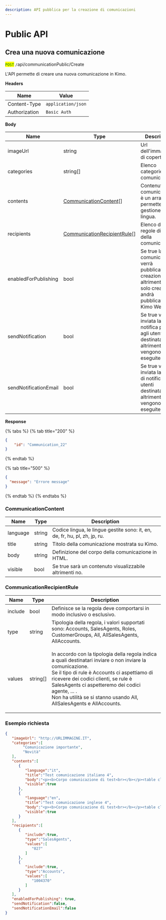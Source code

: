 ```yaml
---
description: API pubblica per la creazione di comunicazioni
---
```


# Public API

## Crea una nuova comunicazione

<mark style="color:green;">`POST`</mark> `/`api/communicationPublic/Create

L'API permette di creare una nuova comunicazione in Kimo.

**Headers**

| Name          | Value              |
| ------------- | ------------------ |
| Content-Type  | `application/json` |
| Authorization | `Basic Auth`       |

**Body**

<table><thead><tr><th width="216">Name</th><th width="279">Type</th><th>Description</th></tr></thead><tbody><tr><td>imageUrl</td><td>string</td><td>Url dell'immagine di copertina.</td></tr><tr><td>categories</td><td>string[]</td><td>Elenco categorie della comunicazione.</td></tr><tr><td>contents</td><td><a href="public-api.md#communicationcontent">CommunicationContent</a>[]</td><td>Contenuto della comunicazione, è un array per permettere la gestione in lingua.</td></tr><tr><td>recipients</td><td><a href="public-api.md#communicationrecipientrule">CommunicationRecipientRule</a>[]</td><td>Elenco delle regole di invio della comunicazione.</td></tr><tr><td>enabledForPublishing</td><td>bool</td><td>Se true la comunicazione verrà pubblicata alla creazione, altrimenti verrà solo creata ed andrà pubblicata da Kimo Webapp.</td></tr><tr><td>sendNotification</td><td>bool</td><td>Se true viene inviata la notifica push agli utenti destinatari, altrimenti non vengono eseguite azioni.</td></tr><tr><td>sendNotificationEmail</td><td>bool</td><td>Se true viene inviata la mail di notifica agli utenti destinatari, altrimenti non vengono eseguite azioni.</td></tr></tbody></table>

**Response**

{% tabs %}
{% tab title="200" %}
```json
{
    "id": "Communication_22"
}
```
{% endtab %}

{% tab title="500" %}
```json
{
  "message": "Errore message"
}
```
{% endtab %}
{% endtabs %}



### CommunicationContent

| Name     | Type   | Description                                                                |
| -------- | ------ | -------------------------------------------------------------------------- |
| language | string | Codice lingua, le lingue gestite sono: it, en, de, fr, hu, pl, zh, jp, ru. |
| title    | string | Titolo della comunicazione mostrata su Kimo.                               |
| body     | string | Definizione del corpo della comunicazione in HTML.                         |
| visible  | bool   | Se true sarà un contenuto visualizzabile altrimenti no.                    |



### CommunicationRecipientRule

| Name    | Type      | Description                                                                                                                                                                                                                                                                                                                              |
| ------- | --------- | ---------------------------------------------------------------------------------------------------------------------------------------------------------------------------------------------------------------------------------------------------------------------------------------------------------------------------------------- |
| include | bool      | Definisce se la regola deve comportarsi in modo inclusivo o esclusivo.                                                                                                                                                                                                                                                                   |
| type    | string    | Tipologia della regola, i valori supportati sono: Accounts, SalesAgents, Roles, CustomerGroups, All, AllSalesAgents, AllAccounts.                                                                                                                                                                                                        |
| values  | string\[] | <p>In accordo con la tipologia della regola indica a quali destinatari inviare o non inviare la comunicazione.<br>Se il tipo di rule è Accounts ci aspettiamo di ricevere dei codici clienti, se rule è SalesAgents ci aspetteremo dei codici agente, ... .<br>Non ha utilità se si stanno usando All, AllSalesAgents e AllAccounts.</p> |

### Esempio richiesta

```json
{
   "imageUrl": "http://URLIMMAGINE.IT",
   "categories":[     
        "Comunicazione importante",
        "Novità"
   ],
   "contents":[
      {
         "language":"it",
         "title":"Test comunicazione italiano 4",
         "body":"<p><b>Corpo comunicazione di test<br></b></p><table class=\"table table-bordered\"><tbody><tr><td>1</td><td>2</td></tr><tr><td>3</td><td>4</td></tr><tr><td>5</td><td>6</td></tr><tr><td>7</td><td>8</td></tr></tbody></table><p><img src=\"https://immagineditest.jpg\" style=\"width: 72px;\"><b><br></b></p><p><b><br></b></p>",
         "visible":true
      },
      {
         "language":"en",
         "title":"Test comunicazione inglese 4",
         "body":"<p><b>Corpo comunicazione di test<br></b></p><table class=\"table table-bordered\"><tbody><tr><td>1</td><td>2</td></tr><tr><td>3</td><td>4</td></tr><tr><td>5</td><td>6</td></tr><tr><td>7</td><td>8</td></tr></tbody></table><p><img src=\"https://immagineditest.jpg\" style=\"width: 72px;\"><b><br></b></p><p><b><br></b></p>",
         "visible":true
      }
   ],
   "recipients":[
      {
         "include":true,
         "type":"SalesAgents",
         "values":[
            "027"
         ]
      },
      {
         "include":true,
         "type":"Accounts",
         "values":[
            "1004370"
         ]
      }
   ],
   "enabledForPublishing": true,
   "sendNotification":false,
   "sendNotificationEmail":false
}
```
